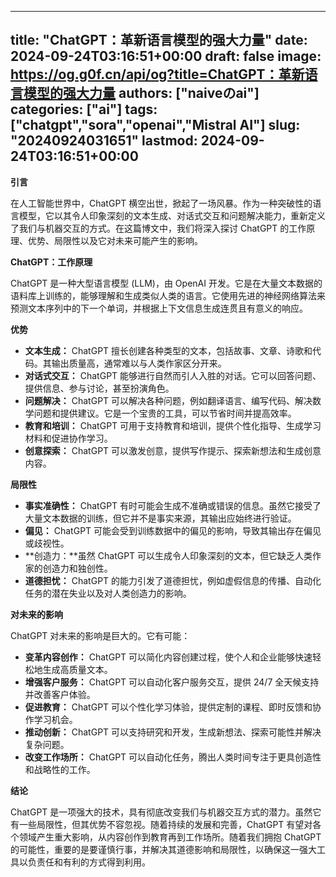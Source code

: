 
---
title: "ChatGPT：革新语言模型的强大力量"
date: 2024-09-24T03:16:51+00:00
draft: false
image: https://og.g0f.cn/api/og?title=ChatGPT：革新语言模型的强大力量
authors: ["naiveのai"]
categories: ["ai"]
tags: ["chatgpt","sora","openai","Mistral AI"]
slug: "20240924031651"
lastmod: 2024-09-24T03:16:51+00:00
---
**引言**

在人工智能世界中，ChatGPT 横空出世，掀起了一场风暴。作为一种突破性的语言模型，它以其令人印象深刻的文本生成、对话式交互和问题解决能力，重新定义了我们与机器交互的方式。在这篇博文中，我们将深入探讨 ChatGPT 的工作原理、优势、局限性以及它对未来可能产生的影响。

**ChatGPT：工作原理**

ChatGPT 是一种大型语言模型 (LLM)，由 OpenAI 开发。它是在大量文本数据的语料库上训练的，能够理解和生成类似人类的语言。它使用先进的神经网络算法来预测文本序列中的下一个单词，并根据上下文信息生成连贯且有意义的响应。

**优势**

* **文本生成：** ChatGPT 擅长创建各种类型的文本，包括故事、文章、诗歌和代码。其输出质量高，通常难以与人类作家区分开来。
* **对话式交互：** ChatGPT 能够进行自然而引人入胜的对话。它可以回答问题、提供信息、参与讨论，甚至扮演角色。
* **问题解决：** ChatGPT 可以解决各种问题，例如翻译语言、编写代码、解决数学问题和提供建议。它是一个宝贵的工具，可以节省时间并提高效率。
* **教育和培训：** ChatGPT 可用于支持教育和培训，提供个性化指导、生成学习材料和促进协作学习。
* **创意探索：** ChatGPT 可以激发创意，提供写作提示、探索新想法和生成创意内容。

**局限性**

* **事实准确性：** ChatGPT 有时可能会生成不准确或错误的信息。虽然它接受了大量文本数据的训练，但它并不是事实来源，其输出应始终进行验证。
* **偏见：** ChatGPT 可能会受到训练数据中的偏见的影响，导致其输出存在偏见或歧视性。
* **创造力：**虽然 ChatGPT 可以生成令人印象深刻的文本，但它缺乏人类作家的创造力和独创性。
* **道德担忧：** ChatGPT 的能力引发了道德担忧，例如虚假信息的传播、自动化任务的潜在失业以及对人类创造力的影响。

**对未来的影响**

ChatGPT 对未来的影响是巨大的。它有可能：

* **变革内容创作：** ChatGPT 可以简化内容创建过程，使个人和企业能够快速轻松地生成高质量文本。
* **增强客户服务：** ChatGPT 可以自动化客户服务交互，提供 24/7 全天候支持并改善客户体验。
* **促进教育：** ChatGPT 可以个性化学习体验，提供定制的课程、即时反馈和协作学习机会。
* **推动创新：** ChatGPT 可以支持研究和开发，生成新想法、探索可能性并解决复杂问题。
* **改变工作场所：** ChatGPT 可以自动化任务，腾出人类时间专注于更具创造性和战略性的工作。

**结论**

ChatGPT 是一项强大的技术，具有彻底改变我们与机器交互方式的潜力。虽然它有一些局限性，但其优势不容忽视。随着持续的发展和完善，ChatGPT 有望对各个领域产生重大影响，从内容创作到教育再到工作场所。随着我们拥抱 ChatGPT 的可能性，重要的是要谨慎行事，并解决其道德影响和局限性，以确保这一强大工具以负责任和有利的方式得到利用。